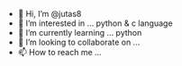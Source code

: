 - 👋 Hi, I’m @jutas8
- 👀 I’m interested in ... python & c language
- 🌱 I’m currently learning ... python
- 💞️ I’m looking to collaborate on ...
- 📫 How to reach me ...

<!---
jutas8/jutas8 is a ✨ special ✨ repository because its `README.md` (this file) appears on your GitHub profile.
You can click the Preview link to take a look at your changes.
--->
